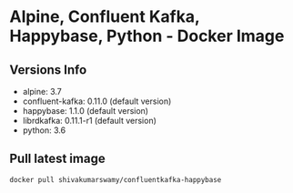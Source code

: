 Alpine, Confluent Kafka, Happybase, Python - Docker Image
=======================================================

Versions Info
-------------

* alpine: 3.7
* confluent-kafka: 0.11.0 (default version)
* happybase: 1.1.0 (default version)
* librdkafka: 0.11.1-r1 (default version)
* python: 3.6

Pull latest image
-----------------

`docker pull shivakumarswamy/confluentkafka-happybase`
